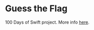 # Guess the Flag

100 Days of Swift project. More info [here](https://www.hackingwithswift.com/read/2/overview).

